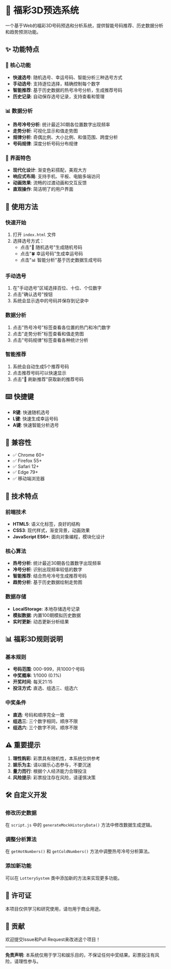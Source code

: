 # 🎲 福彩3D预选系统

一个基于Web的福彩3D号码预选和分析系统，提供智能号码推荐、历史数据分析和趋势预测功能。

## ✨ 功能特点

### 🎯 核心功能
- **快速选号**: 随机选号、幸运号码、智能分析三种选号方式
- **手动选号**: 支持逐位选择，精确控制每个数字
- **智能推荐**: 基于历史数据的热号冷号分析，生成推荐号码
- **历史记录**: 自动保存选号记录，支持查看和管理

### 📊 数据分析
- **热号冷号分析**: 统计最近30期各位置数字出现频率
- **走势分析**: 可视化显示和值走势图
- **规律分析**: 奇偶比例、大小比例、和值范围、跨度分析
- **号码规律**: 深度分析号码分布规律

### 🎨 界面特色
- **现代化设计**: 渐变色彩搭配，美观大方
- **响应式布局**: 支持手机、平板、电脑多端访问
- **动画效果**: 流畅的过渡动画和交互反馈
- **直观操作**: 简洁明了的用户界面

## 🚀 使用方法

### 快速开始
1. 打开 `index.html` 文件
2. 选择选号方式：
   - 点击"🎲 随机选号"生成随机号码
   - 点击"🍀 幸运号码"生成幸运号码
   - 点击"📊 智能分析"基于历史数据生成号码

### 手动选号
1. 在"手动选号"区域选择百位、十位、个位数字
2. 点击"确认选号"按钮
3. 系统会显示选中的号码并保存到记录中

### 数据分析
1. 点击"热号冷号"标签查看各位置的热门和冷门数字
2. 点击"走势分析"标签查看和值走势图
3. 点击"号码规律"标签查看各种统计分析

### 智能推荐
1. 系统会自动生成5个推荐号码
2. 点击推荐号码可以快速显示
3. 点击"🔄 刷新推荐"获取新的推荐号码

## ⌨️ 快捷键

- **R键**: 快速随机选号
- **L键**: 快速生成幸运号码
- **A键**: 快速智能分析选号

## 📱 兼容性

- ✅ Chrome 60+
- ✅ Firefox 55+
- ✅ Safari 12+
- ✅ Edge 79+
- ✅ 移动端浏览器

## 🔧 技术特点

### 前端技术
- **HTML5**: 语义化标签，良好的结构
- **CSS3**: 现代样式，渐变背景，动画效果
- **JavaScript ES6+**: 面向对象编程，模块化设计

### 核心算法
- **热号分析**: 统计最近30期各位置数字出现频率
- **冷号分析**: 识别出现频率较低的数字
- **智能推荐**: 结合热号冷号生成推荐号码
- **趋势分析**: 基于历史数据绘制走势图

### 数据存储
- **LocalStorage**: 本地存储选号记录
- **模拟数据**: 内置100期模拟历史数据
- **实时更新**: 动态更新分析结果

## 📊 福彩3D规则说明

### 基本规则
- **号码范围**: 000-999，共1000个号码
- **中奖概率**: 1/1000 (0.1%)
- **开奖时间**: 每天21:15
- **投注方式**: 直选、组选三、组选六

### 中奖条件
- **直选**: 号码和顺序完全一致
- **组选三**: 三个数字相同，顺序不限
- **组选六**: 三个数字不同，顺序不限

## ⚠️ 重要提示

1. **理性购彩**: 彩票具有随机性，本系统仅供参考
2. **娱乐为主**: 请以娱乐心态参与，不要沉迷
3. **量力而行**: 根据个人经济能力合理投注
4. **风险提示**: 彩票投注存在风险，请谨慎决策

## 🛠️ 自定义开发

### 修改历史数据
在 `script.js` 中的 `generateMockHistoryData()` 方法中修改数据生成逻辑。

### 调整分析算法
在 `getHotNumbers()` 和 `getColdNumbers()` 方法中调整热号冷号分析算法。

### 添加新功能
可以在 `LotterySystem` 类中添加新的方法来实现更多功能。

## 📄 许可证

本项目仅供学习和研究使用，请勿用于商业用途。

## 🤝 贡献

欢迎提交Issue和Pull Request来改进这个项目！

---

**免责声明**: 本系统仅用于学习和娱乐目的，不保证任何中奖结果。彩票投注有风险，请理性参与。

